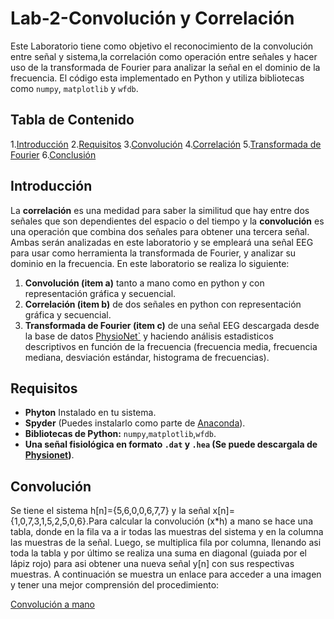 # Lab-2-Convolución y Correlación
Este Laboratorio tiene como objetivo el reconocimiento de la convolución entre señal y sistema,la correlación como operación entre señales y hacer uso de la transformada de Fourier para analizar la señal en el dominio de la frecuencia. El código esta implementado en Python y utiliza bibliotecas como `numpy`, `matplotlib` y `wfdb`.
## Tabla de Contenido
1.[Introducción](#introducción)
2.[Requisitos](#requisitos)
3.[Convolución](#convolución)
4.[Correlación](#correlación)
5.[Transformada de Fourier](#transformada-de-fourier)
6.[Conclusión](#conclusión)

## Introducción
La **correlación** es una medidad para saber la similitud que hay entre dos señales que son dependientes del espacio o del tiempo y la **convolución** es una operación que combina dos señales para obtener una tercera señal. Ambas serán analizadas en este laboratorio y se empleará una señal EEG para usar como herramienta la transformada de Fourier, y analizar su dominio en la frecuencia. En este laboratorio se realiza lo siguiente:

1. **Convolución (item a)** tanto a mano como en python y con representación gráfica y secuencial.
2. **Correlación (item b)** de dos señales en python con representación gráfica y secuencial.
3. **Transformada de Fourier (item c)** de una señal EEG descargada desde la base de datos [PhysioNet`](https://physionet.org/) y haciendo análisis estadisticos descriptivos en función de la frecuencia (frecuencia media, frecuencia mediana, desviación estándar, histograma de frecuencias).

## Requisitos
- **Phyton** Instalado en tu sistema.
- **Spyder** (Puedes instalarlo como parte de [Anaconda](https://www.anaconda.com/)).
- **Bibliotecas de Python:** `numpy`,`matplotlib`,`wfdb`.
- **Una señal fisiológica en formato `.dat` y `.hea` (Se puede descargala de [Physionet](https://physionet.org/))**.

## Convolución
Se tiene el sistema h[n]={5,6,0,0,6,7,7} y la señal x[n]={1,0,7,3,1,5,2,5,0,6}.Para calcular la convolución (x*h) a mano se hace una tabla, donde en la fila va a ir todas las muestras del sistema y en la columna las muestras de la señal. Luego, se multiplica fila por columna, llenando asi toda la tabla y por último se realiza una suma en diagonal (guiada por el lápiz rojo) para asi obtener una nueva señal y[n] con sus respectivas muestras. A continuación se muestra un enlace para acceder a una imagen y tener una mejor comprensión del procedimiento:

[Convolución a mano]()




